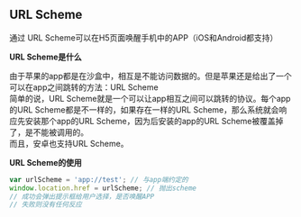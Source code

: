 ## URL Scheme

通过 URL Scheme可以在H5页面唤醒手机中的APP（iOS和Android都支持）

**URL Scheme是什么**

由于苹果的app都是在沙盒中，相互是不能访问数据的。但是苹果还是给出了一个可以在app之间跳转的方法：URL Scheme  
简单的说，URL Scheme就是一个可以让app相互之间可以跳转的协议。每个app的URL Scheme都是不一样的，如果存在一样的URL Scheme，那么系统就会响应先安装那个app的URL Scheme，因为后安装的app的URL Scheme被覆盖掉了，是不能被调用的。  
而且，安卓也支持URL Scheme。

**URL Scheme的使用**

```javascript
var urlScheme = 'app://test'; // 与app端约定的
window.location.href = urlScheme; // 抛出scheme
// 成功会弹出提示框给用户选择，是否唤醒APP
// 失败则没有任何反应
```
